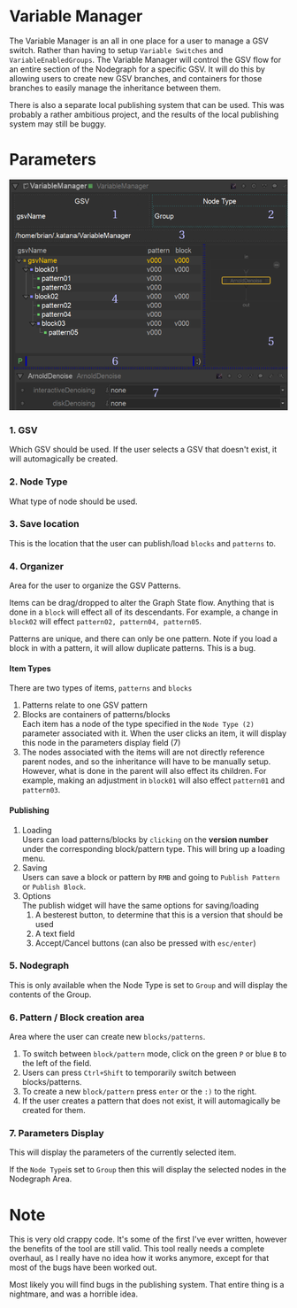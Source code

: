 # Variable Manager
The Variable Manager is an all in one place for a user to manage a GSV switch.
Rather than having to setup `Variable Switches` and `VariableEnabledGroups`.  The
Variable Manager will control the GSV flow for an entire section of the Nodegraph
for a specific GSV. It will do this by allowing users to create new GSV branches,
and containers for those branches to easily manage the inheritance between them.

There is also a separate local publishing system that can be used.  This was probably
a rather ambitious project, and the results of the local publishing system may still be buggy.

# Parameters
![](VariableManagerDiagram.png)
### 1. GSV
Which GSV should be used.  If the user selects a GSV that doesn't exist, it will
automagically be created.

### 2. Node Type
What type of node should be used.

### 3. Save location
This is the location that the user can publish/load `blocks` and `patterns` to.

### 4. Organizer
Area for the user to organize the GSV Patterns.

Items can be drag/dropped to alter the Graph State flow.  Anything that is done in a `block`
will effect all of its descendants.  For example, a change in `block02` will effect `pattern02,
pattern04, pattern05`.

Patterns are unique, and there can only be one pattern.  Note if you load a block
in with a pattern, it will allow duplicate patterns.  This is a bug.

#### Item Types
There are two types of items, `patterns` and `blocks`
   1. Patterns relate to one GSV pattern
   2. Blocks are containers of patterns/blocks
   <br /> Each item has a node of the type specified in the `Node Type (2)` parameter
       associated with it.  When the user clicks an item, it will display this node in
       the parameters display field (7)
   3. The nodes associated with the items will are not directly reference parent nodes, and so
        the inheritance will have to be manually setup.  However, what is done in the parent
        will also effect its children.  For example, making an adjustment in `block01` will also
        effect `pattern01` and `pattern03`.

#### Publishing
1. Loading <br />Users can load patterns/blocks by `clicking` on the **version number** under the corresponding 
block/pattern type.  This will bring up a loading menu.
2. Saving <br /> Users can save a block or pattern by `RMB` and going to `Publish Pattern` or `Publish Block`.
3. Options <br />The publish widget will have the same options for saving/loading
   1. A besterest button, to determine that this is a version that should be used
   2. A text field
   3. Accept/Cancel buttons (can also be pressed with `esc/enter`)

### 5. Nodegraph
This is only available when the Node Type is set to `Group` and will display the contents of the Group.

### 6. Pattern / Block creation area
Area where the user can create new `blocks/patterns`.
1. To switch between `block/pattern` mode, click on the green `P` or blue `B` to the left of the field. 
2. Users can press `Ctrl+Shift` to temporarily switch between blocks/patterns.
3. To create a new `block/pattern` press `enter` or the `:)` to the right.
4. If the user creates a pattern that does not exist, it will automagically be created for them.

### 7. Parameters Display
This will display the parameters of the currently selected item.

If the `Node Type`is set to `Group` then this will display the selected nodes in the Nodegraph Area.


# Note
This is very  old crappy code.  It's some of the first I've ever written, however the benefits of
the tool are still valid.  This tool really needs a complete overhaul, as I really have no idea
how it works anymore, except for that most of the bugs have been worked out.

Most likely you will find bugs in the publishing system.  That entire thing is a nightmare, and was
a horrible idea.